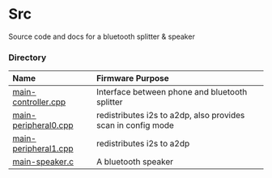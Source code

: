 # Src
Source code and docs for a bluetooth splitter & speaker

### Directory 
| Name                                         | Firmware Purpose                                             | 
| :--                                          | :--                                                          |
|[main-controller.cpp](main-controller.cpp)    | Interface between phone and bluetooth splitter               |
|[main-peripheral0.cpp](main-peripheral0.cpp)  | redistributes i2s to a2dp, also provides scan in config mode  |
|[main-peripheral1.cpp](main-peripheral1.cpp)  | redistributes i2s to a2dp                                     | 
|[main-speaker.c](main-speaker.c)              | A bluetooth speaker                                               |

